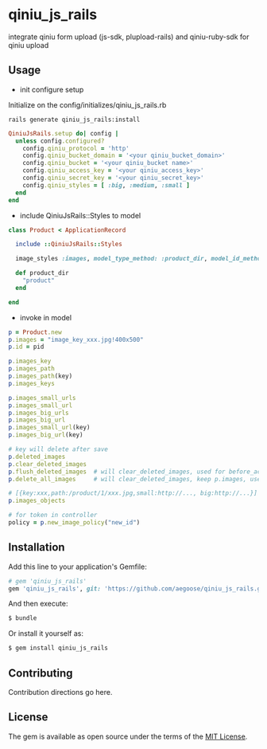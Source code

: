 # qiniu_js_rails
integrate qiniu form upload (js-sdk, plupload-rails) and qiniu-ruby-sdk for qiniu upload

## Usage

- init configure setup

Initialize on the config/initializes/qiniu_js_rails.rb

```shell
rails generate qiniu_js_rails:install
```

```ruby
QiniuJsRails.setup do| config |
  unless config.configured?
    config.qiniu_protocol = 'http'
    config.qiniu_bucket_domain = '<your qiniu_bucket_domain>'
    config.qiniu_bucket = '<your qiniu_bucket name>'
    config.qiniu_access_key = '<your qiniu_access_key>'
    config.qiniu_secret_key = '<your qiniu_secret_key>'
    config.qiniu_styles = [ :big, :medium, :small ]
  end
end
```

- include QiniuJsRails::Styles to model

```ruby
class Product < ApplicationRecord

  include ::QiniuJsRails::Styles

  image_styles :images, model_type_method: :product_dir, model_id_method: :id

  def product_dir
    "product"
  end

end

```

- invoke in model
```ruby
p = Product.new
p.images = "image_key_xxx.jpg!400x500"
p.id = pid

p.images_key
p.images_path
p.images_path(key)
p.images_keys

p.images_small_urls
p.images_small_url
p.images_big_urls
p.images_big_url
p.images_small_url(key)
p.images_big_url(key)

# key will delete after save
p.deleted_images
p.clear_deleted_images
p.flush_deleted_images  # will clear_deleted_images, used for before_action
p.delete_all_images     # will clear_deleted_images, keep p.images, used for before_destroy

# [{key:xxx,path:/product/1/xxx.jpg,small:http://..., big:http://...}]
p.images_objects

# for token in controller
policy = p.new_image_policy("new_id")
```


## Installation
Add this line to your application's Gemfile:

```ruby
# gem 'qiniu_js_rails'
gem 'qiniu_js_rails', git: 'https://github.com/aegoose/qiniu_js_rails.git'
```

And then execute:
```bash
$ bundle
```

Or install it yourself as:
```bash
$ gem install qiniu_js_rails
```

## Contributing
Contribution directions go here.

## License
The gem is available as open source under the terms of the [MIT License](http://opensource.org/licenses/MIT).
